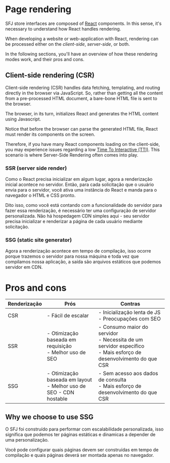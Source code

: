 # Page rendering

SFJ store interfaces are composed of [React](https://reactjs.org/) components. In this sense, it's necessary to understand how React handles rendering.

When developing a website or web-application with React, rendering can be processed either on the *client-side*, *server-side*, or both.

In the following sections, you'll have an overview of how these rendering modes work, and their pros and cons.

## Client-side rendering (CSR)

Client-side rendering (CSR) handles data fetching, templating, and routing directly in the browser via JavaScript. So, rather than getting all the content from a pre-processed HTML document, a bare-bone HTML file is sent to the browser. 

The browser, in its turn, initializes React and generates the HTML content using Javascript.

Notice that before the browser can parse the generated HTML file, React must render its components on the screen. 

Therefore, if you have many React components loading on the client-side, you may experience issues regarding a low [Time To Interactive (TTI)](https://web.dev/tti/). This scenario is where Server-Side Rendering often comes into play.

### SSR (server side render)

Como o React precisa inicializar em algum lugar, agora a renderização inicial acontece no servidor. Então, para cada solicitação que o usuário envia para o servidor, você ativa uma instância do React e manda para o navegador o HTML e CSS pronto.

Dito isso, como você está contando com a funcionalidade do servidor para fazer essa renderização, é necessário ter uma configuração de servidor personalizada. Não há hospedagem CDN simples aqui - seu servidor precisa inicializar e renderizar a página de cada usuário mediante solicitação.

### SSG (static site generator)

Agora a renderização acontece em tempo de compilação, isso ocorre porque trazemos o servidor para nossa máquina e toda vez que compilamos nossa aplicação, a saída são arquivos estáticos que podemos servidor em CDN.

# Pros and cons

| Renderização | Prós                                                              | Contras                                                                                                        |
|--------------|-------------------------------------------------------------------|----------------------------------------------------------------------------------------------------------------|
| CSR          | - Fácil de escalar                                                | - Inicialização lenta de JS<br/>- Preocupações com SEO                                                             |
| SSR          | - Otimização baseada em requisição<br/>- Melhor uso de SEO            | - Consumo maior do servidor<br/>- Necessita de um servidor específico<br/>- Mais esforço de desenvolvimento do que CSR |
| SSG          | - Otimização baseada em layout<br/>- Melhor uso de SEO - CDN hostable | - Sem acesso aos dados de consulta<br/>- Mais esforço de desenvolvimento do que CSR                                |

## Why we choose to use SSG

O SFJ foi construído para performar com escalabilidade personalizada, isso significa que podemos ter páginas estáticas e dinamicas a depender de uma personalização. 

Você pode configurar quais páginas devem ser construídas em tempo de compilação e quais páginas deverá ser montada apenas no navegador.
